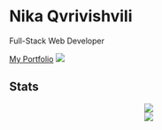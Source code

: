 <div>
    <h1>Nika Qvrivishvili</h1> 
    <p>Full-Stack Web Developer</p>
    <a href="https://www.nikaa.online/en/">My Portfolio</a>
    <img src="https://komarev.com/ghpvc/?username=etherbits&style=flat-square&color=70a5fd" /></h1> 
    <h2>Stats</h2>
    <div align="center">
            <a href="https://git.io/streak-stats"><img src="https://streak-stats.demolab.com?user=etherbits&theme=tokyonight"/></a>
        <div><img src="https://github-readme-stats.vercel.app/api/top-langs/?username=etherbits&theme=tokyonight&layout=normal&langs_count=3&hide=shell,css,scss,html&card_width=495"/></div> 
</div>

